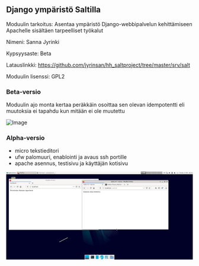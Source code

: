 ## Django ympäristö Saltilla
Moduulin tarkoitus: Asentaa ympäristö Django-webbipalvelun kehittämiseen Apachelle sisältäen tarpeelliset työkalut

Nimeni: Sanna Jyrinki

Kypsyysaste: Beta

Latauslinkki: https://github.com/jyrinsan/hh_saltproject/tree/master/srv/salt

Moduulin lisenssi: GPL2

### Beta-versio

Moduulin ajo monta kertaa peräkkäin osoittaa sen olevan idempotentti eli muutoksia ei tapahdu kun mitään ei ole muutettu

![Image](images/beta1.PNG)

### Alpha-versio
- micro tekstieditori
- ufw palomuuri, enablointi ja avaus ssh portille
- apache asennus, testisivu ja käyttäjän kotisivu

![Image](images/alpha.PNG)
